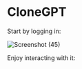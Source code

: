 # CloneGPT
Start by logging in:

![Screenshot (45)](https://github.com/user-attachments/assets/d8829add-1624-4a2f-a4cf-f6d7f8d09861)

Enjoy interacting with it:
